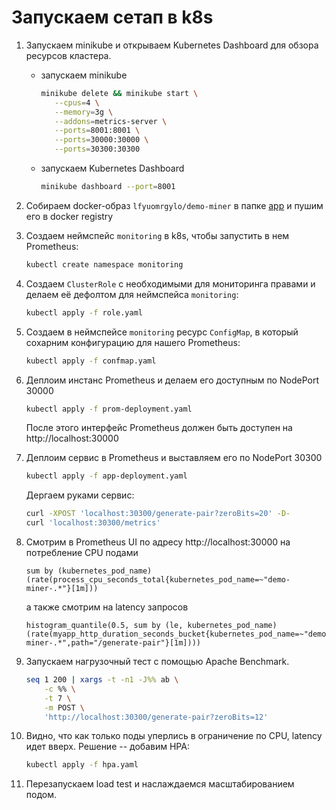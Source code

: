 # Запускаем сетап в k8s

1. Запускаем minikube и открываем Kubernetes Dashboard для обзора
   ресурсов кластера.
   * запускаем minikube
     ```bash
     minikube delete && minikube start \
        --cpus=4 \
        --memory=3g \
        --addons=metrics-server \
        --ports=8001:8001 \
        --ports=30000:30000 \
        --ports=30300:30300
     ```
   * запускаем Kubernetes Dashboard
     ```bash
     minikube dashboard --port=8001
     ```

1. Собираем docker-образ ``lfyuomrgylo/demo-miner`` в папке [app](../app)
   и пушим его в docker registry

1. Создаем неймспейс `monitoring` в k8s, чтобы запустить в нем Prometheus:
   ```bash
   kubectl create namespace monitoring
   ```
   
1. Создаем ``ClusterRole`` с необходимыми для мониторинга правами и делаем
   её дефолтом для неймспейса ``monitoring``:
   ```bash
   kubectl apply -f role.yaml
   ```
   
1. Создаем в неймспейсе `monitoring` ресурс ``ConfigMap``, 
   в который сохарним конфигурацию для нашего Prometheus:
   ```bash
   kubectl apply -f confmap.yaml
   ```
   
1. Деплоим инстанс Prometheus и делаем его доступным по NodePort 30000
   ```bash
   kubectl apply -f prom-deployment.yaml
   ```
   После этого интерфейс Prometheus должен быть доступен на http://localhost:30000

1. Деплоим сервис в Prometheus и выставляем его по NodePort 30300
   ```bash
   kubectl apply -f app-deployment.yaml
   ```
   Дергаем руками сервис:
   ```bash
   curl -XPOST 'localhost:30300/generate-pair?zeroBits=20' -D-
   curl 'localhost:30300/metrics'
   ```

1. Смотрим в Prometheus UI по адресу http://localhost:30000
   на потребление CPU подами
   ```
   sum by (kubernetes_pod_name) (rate(process_cpu_seconds_total{kubernetes_pod_name=~"demo-miner-.*"}[1m]))
   ```
   а также смотрим на latency запросов
   ```
   histogram_quantile(0.5, sum by (le, kubernetes_pod_name) (rate(myapp_http_duration_seconds_bucket{kubernetes_pod_name=~"demo-miner-.*",path="/generate-pair"}[1m])))
   ```

1. Запускаем нагрузочный тест с помощью Apache Benchmark.
   ```bash
   seq 1 200 | xargs -t -n1 -J%% ab \
       -c %% \
       -t 7 \
       -m POST \
       'http://localhost:30300/generate-pair?zeroBits=12'
   ```
   
1. Видно, что как только поды уперлись в ограничение по CPU, latency идет вверх.
   Решение -- добавим HPA:
   ```bash
   kubectl apply -f hpa.yaml
   ```
   
1. Перезапускаем load test и наслаждаемся масштабированием подом.